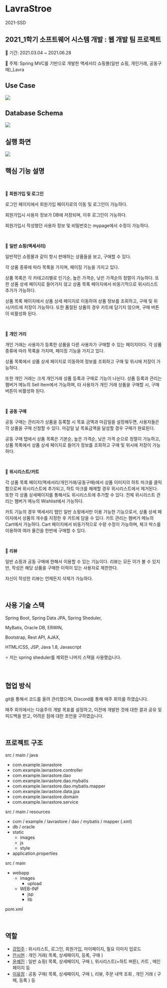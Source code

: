 # LavraStroe
2021-SSD

## 2021_1학기 소프트웨어 시스템 개발 : 웹 개발 팀 프로젝트 

💙 기간: 2021.03.04 ~ 2021.06.28

💙 주제: Spring MVC를 기반으로 개발한 액세서리 쇼핑몰(일반 쇼핑, 개인거래, 공동구매)_Lavra

## Use Case

<img src="https://img1.daumcdn.net/thumb/R1280x0/?scode=mtistory2&fname=https%3A%2F%2Fblog.kakaocdn.net%2Fdn%2FbKTOAV%2FbtrBLVBn9My%2FdX712of6KNhIrKOxNv31F0%2Fimg.jpg">

</br>

## Database Schema

<img src="https://img1.daumcdn.net/thumb/R1280x0/?scode=mtistory2&fname=https%3A%2F%2Fblog.kakaocdn.net%2Fdn%2FcBFA5g%2FbtrBIge0zS6%2FZU9Z3bHfXLsuFMw5XKT5i1%2Fimg.jpg">

</br>

## 실행 화면

<img src="https://blog.kakaocdn.net/dn/N1mZF/btrBLGdCoU3/nDC26ukhV8KFlW0xtuOTqk/img.gif" >

</br>

## 핵심 기능 설명 

</br>

:cherry_blossom: **회원가입 및 로그인**

로그인 페이지에서 회원가입 페이지로의 이동 및 로그인이 가능하다. 

회원가입시 사용자 정보가 DB에 저장되며, 이후 로그인이 가능하다. 

회원가입시 작성했던 사용자 정보 및 비밀번호는 mypage에서 수정이 가능하다. 

</br>

:cherry_blossom: **일반 쇼핑(액세서리)**

일반적인 쇼핑몰과 같이 항시 판매하는 상품들을 보고, 구매할 수 있다. 

각 상품 종류에 따라 목록을 가지며, 페이징 기능을 가지고 있다. 

상품 목록은 각 카테고리별로 인기순, 높은 가격순, 낮은 가격순의 정렬이 가능하다. 또한 상품 상세 페이지로 들어가지 않고 상품 목록 페이지에서 비동기적으로 위시리스트 추가가 가능하다. 

상품 목록 페이지에서 상품 상세 페이지로 이동하여 상품 정보를 조회하고, 구매 및 위시/카트에 저장이 가능하다. 또한 품절된 상품의 경우 카트에 담기지 않으며, 구매 버튼이 비활성화 된다. 

</br>

:cherry_blossom: **개인 거리**

개인 거래는 사용자가 등록한 상품을 다른 사용자가 구매할 수 있는 페이지이다. 
각 상품 종류에 따라 목록을 가지며, 페이징 기능을 가지고 있다. 

상품 목록에서 상품 상세 페이지로 이동하여 정보를 조회하고 구매 및 위시에 저장이 가능하다. 

또한 개인 거래는 크게 개인거래 상품 등록과 구매로 기능이 나뉜다. 
상품 등록과 관리는 햄버거 메뉴의 Sell Item에서 가능하며, 타 사용자가 개인 거래 상품을 구매할 시, 구매 버튼이 비활성화 된다. 

</br>

:cherry_blossom: **공동 구매**

공동 구매는 관리자가 상품을 등록할 시 목표 금액과 마감일을 설정해두면, 사용자들은 각 상품을 구매 신청할 수 있다. 마감일 날 목표금액을 달성할 경우 구매가 완료된다. 

공동 구매 탭에서 상품 목록은 기본순, 높은 가격순, 낮은 가격 순으로 정렬이 가능하고, 상품 목록에서 상품 상세 페이지로 들어가 정보를 조회하고 구매 및 위시에 저장이 가능하다.

</br>

:cherry_blossom: **위시리스트/카트**

각 상품 목록 페이지(액세서리/개인거래/공동구매)에서 상품 이미지의 하트 마크를 클릭함으로써 위시리스트에 추가되고, 하트 마크를 해제할 경우 위시리스트에서 제거된다. 또한 각 상품 상세페이지를 통해서도 위시리스트에 추가할 수 있다. 전체 위시리스트 관리는 햄버거 메뉴의 Wishlist에서 가능하다. 

카트 기능의 경우 액세서리 탭인 일반 쇼핑에서만 이용 가능한 기능으로서, 상품 상세 페이지에서 상품의 개수를 지정한 후 카트에 담을 수 있다. 카트 관리는 햄버거 메뉴의 Cart에서 가능하다. Cart 페이지에서 비동기적으로 수량 수정이 가능하며, 체크 박스를 이용하여 여러 물건을 한번에 구매할 수 있다. 

</br>

:cherry_blossom: **리뷰**

일반 쇼핑과 공동 구매에 한해서 이용할 수 있는 기능이다. 리뷰는 모든 이가 볼 수 있지만, 작성은 해당 상품을 구매한 이력이 있는 사용자로 제한한다. 

자신이 작성한 리뷰는 언제든지 삭제가 가능하다. 

</br>

## 사용 기술 스택

Spring Boot, Spring Data JPA, Spring Sheduler,

MyBatis, Oracle DB, ERWIN, 

Bootstrap, Rest API, AJAX,

HTML/CSS, JSP, Java 1.8, Javascript

⭐ 저는 spring sheduler를 제외한 나머지 스택을 사용했습니다. 

</br>


## 협업 방식

git을 통해서 코드를 올려 관리했으며, Discord를 통해 매주 회의를 하였습니다.

매주 회의에서는 다음주의 개발 목표를 설정하고, 이전에 개발한 것에 대한 결과 공유 및 피드백을 받고, 어려운 점에 대한 조언을 구하였습니다. 

</br>

## 프로젝트 구조 

src / main / java

- com.example.lavrastore
- com.example.lavrastore.controller
- com.example.lavrastore.dao
- com.example.lavrastore.dao.mybatis
- com.example.lavrastore.dao.mybatis.mapper
- com.example.lavrastore.data.jpa
- com.example.lavrastore.domain
- com.example.lavrastore.service

src / main / resources

* com / example / lavrastore / dao / mybatis / mapper (.xml)
* db / oracle
* static
  * images
  * js
  * style
* application.properties

src / main

* webapp
  * images
    * upload
  * WEB-INF
    * jsp
    * lib

pom.xml

</br>

## 역할 
* [강민주](https://github.com/Minjoo-kang123) : 위시리스트, 로그인, 회원가입, 마이페이지, 필요 이미지 업로드
* [안시현](https://github.com/ash0520) : 개인 거래( 목록, 상세페이지, 등록, 구매 )
* [윤예진](https://github.com/yejin-yun) : 일반 쇼핑( 목록, 상세페이지, 구매 ), 위시리스트(+하트 버튼), 카트 , 메인페이지 등
* [이유정](https://github.com/You-jeong136) : 공동 구매( 목록, 상세페이지, 구매 ), 리뷰, 주문 내역 조회 , 개인 거래 ( 구매, 등록 ) 등 


